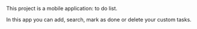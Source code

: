 This project is a mobile application: to do list.

In this app you can add, search, mark as done or delete your custom tasks.
